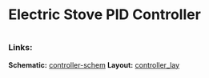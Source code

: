 # Electric Stove PID Controller
#
### Links:  
**Schematic:** [controller-schem](/Help/esp32-pid-thermo-b2.JPG)
**Layout:** [controller_lay](/Help/layout.jpg)<br />